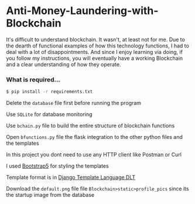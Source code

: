 # Anti-Money-Laundering-with-Blockchain
It's difficult to understand blockchain. It wasn't, at least not for me. Due to the dearth of functional examples of how this technology functions, I had to deal with a lot of disappointments. And since I enjoy learning via doing, if you follow my instructions, you will eventually have a working Blockchain and a clear understanding of how they operate.

### What is required...

```sh
$ pip install -r requirements.txt
```

Delete the ```database``` file first before running the program

Use ```SQLite``` for database monitoring

Use ```bchain.py``` file to build the entire structure of blockchain functions

Open ```bfunctions.py``` file the flask integration to the other python files and the templates

In this project you dont need to use any HTTP client like Postman or Curl

I used [Bootstrap5](getbootstrap.com/docs/5.0) for styling the templates

Template format is in [Django Template Language DLT](https://docs.djangoproject.com/en/4.1/ref/templates/language/)  

Download the ```default.png``` file file ```Blockchain>static>profile_pics``` since its the startup image from the database
